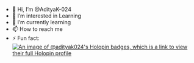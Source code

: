 - 👋 Hi, I’m @AdityaK-024
- 👀 I’m interested in Learning
- 🌱 I’m currently learning
- 📫 How to reach me 
- ⚡ Fun fact: 
[![An image of @adityak024's Holopin badges, which is a link to view their full Holopin profile](https://holopin.me/adityak024)](https://holopin.io/@adityak024)
<!---
AdityaK-024/AdityaK-024 is a ✨ special ✨ repository because its `README.md` (this file) appears on your GitHub profile.
You can click the Preview link to take a look at your changes.

--->

